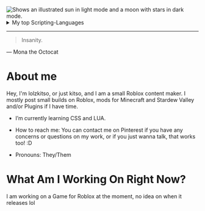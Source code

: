 <picture>
  <source media="(prefers-color-scheme: dark)" srcset="https://user-images.githubusercontent.com/25423296/163456776-7f95b81a-f1ed-45f7-b7ab-8fa810d529fa.png">
  <source media="(prefers-color-scheme: light)" srcset="https://user-images.githubusercontent.com/25423296/163456779-a8556205-d0a5-45e2-ac17-42d089e3c3f8.png">
  <img alt="Shows an illustrated sun in light mode and a moon with stars in dark mode." src="https://user-images.githubusercontent.com/25423296/163456779-a8556205-d0a5-45e2-ac17-42d089e3c3f8.png">
</picture>

<details>
<summary>My top Scripting-Languages</summary>
| Rank | Languages |
|-----:|-----------|
|  Good|       Lua |
|  Uhmm|       CSS |

</details>

---
> Insanity.

— Mona the Octocat

# About me
Hey, I'm lolzkitso, or just kitso, and I am a small Roblox content maker.
I mostly post small builds on Roblox, mods for Minecraft and Stardew Valley and/or Plugins if I have time.

- I’m currently learning CSS and LUA.
- How to reach me: You can contact me on Pinterest if you have any concerns or questions on my work, or if you just
 wanna talk, that works too! :D

- Pronouns: They/Them

# What Am I Working On Right Now?
I am working on a Game for Roblox at the moment, no idea on when it releases lol
